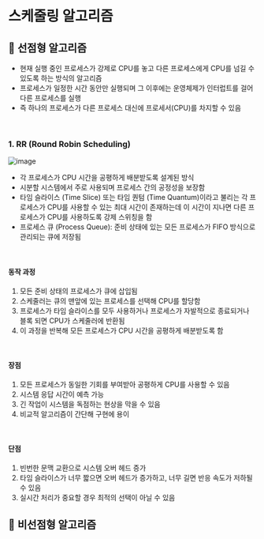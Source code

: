 # 스케줄링 알고리즘

## 📌 선점형 알고리즘
- 현재 실행 중인 프로세스가 강제로 CPU를 놓고 다른 프로세스에게 CPU를 넘길 수 있도록 하는 방식의 알고리즘
- 프로세스가 일정한 시간 동안만 실행되며 그 이후에는 운영체제가 인터럽트를 걸어 다른 프로세스를 실행
- 즉 하나의 프로세스가 다른 프로세스 대신에 프로세서(CPU)를 차지할 수 있음

<br>

### 1. RR (Round Robin Scheduling)
![image](https://github.com/cs-study-skk/cs_study/assets/39427152/8ae05da2-dee5-4efe-85a9-2765ef7cd1eb)
- 각 프로세스가 CPU 시간을 공평하게 배분받도록 설계된 방식
- 시분할 시스템에서 주로 사용되며 프로세스 간의 공정성을 보장함
- 타임 슬라이스 (Time Slice) 또는 타임 퀀텀 (Time Quantum)이라고 불리는 각 프로세스가 CPU를 사용할 수 있는 최대 시간이 존재하는데 이 시간이 지나면 다른 프로세스가 CPU를 사용하도록 강제 스위칭을 함
- 프로세스 큐 (Process Queue): 준비 상태에 있는 모든 프로세스가 FIFO 방식으로 관리되는 큐에 저장됨

<br>

#### 동작 과정
1) 모든 준비 상태의 프로세스가 큐에 삽입됨
2) 스케줄러는 큐의 맨앞에 있는 프로세스를 선택해 CPU를 할당함
3) 프로세스가 타임 슬라이스를 모두 사용하거나 프로세스가 자발적으로 종료되거나 블록 되면 CPU가 스케줄러에 반환됨
4) 이 과정을 반복해 모든 프로세스가 CPU 시간을 공평하게 배분받도록 함

<br>

#### 장점
1) 모든 프로세스가 동일한 기회를 부여받아 공평하게 CPU를 사용할 수 있음
2) 시스템 응답 시간이 예측 가능
3) 긴 작업이 시스템을 독점하는 현상을 막을 수 있음
4) 비교적 알고리즘이 간단해 구현에 용이

<br>

#### 단점
1) 빈번한 문맥 교환으로 시스템 오버 헤드 증가
2) 타임 슬라이스가 너무 짧으면 오버 헤드가 증가하고, 너무 길면 반응 속도가 저하될 수 있음
3) 실시간 처리가 중요할 경우 최적의 선택이 아닐 수 있음

## 📌 비선점형 알고리즘


<br>
